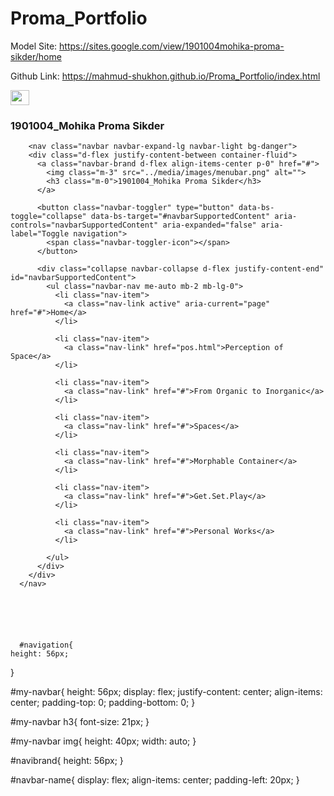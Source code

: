 # Proma_Portfolio

Model Site: https://sites.google.com/view/1901004mohika-proma-sikder/home

Github Link: https://mahmud-shukhon.github.io/Proma_Portfolio/index.html

<nav class="navbar navbar-light bg-black">
            <div id="navbar-name" class="container m-0">
              <a class="navbar-brand" href="#">
                <img src="../media/images/menubar.png" alt="" width="30" height="24">
              </a>
              <h3>1901004_Mohika Proma Sikder</h3>
            </div>
        </nav>



        <nav class="navbar navbar-expand-lg navbar-light bg-danger">
        <div class="d-flex justify-content-between container-fluid">
          <a class="navbar-brand d-flex align-items-center p-0" href="#">
            <img class="m-3" src="../media/images/menubar.png" alt="">
            <h3 class="m-0">1901004_Mohika Proma Sikder</h3>
          </a>

          <button class="navbar-toggler" type="button" data-bs-toggle="collapse" data-bs-target="#navbarSupportedContent" aria-controls="navbarSupportedContent" aria-expanded="false" aria-label="Toggle navigation">
            <span class="navbar-toggler-icon"></span>
          </button>
          
          <div class="collapse navbar-collapse d-flex justify-content-end" id="navbarSupportedContent">
            <ul class="navbar-nav me-auto mb-2 mb-lg-0">
              <li class="nav-item">
                <a class="nav-link active" aria-current="page" href="#">Home</a>
              </li>

              <li class="nav-item">
                <a class="nav-link" href="pos.html">Perception of Space</a>
              </li>
              
              <li class="nav-item">
                <a class="nav-link" href="#">From Organic to Inorganic</a>
              </li>
              
              <li class="nav-item">
                <a class="nav-link" href="#">Spaces</a>
              </li>

              <li class="nav-item">
                <a class="nav-link" href="#">Morphable Container</a>
              </li>

              <li class="nav-item">
                <a class="nav-link" href="#">Get.Set.Play</a>
              </li>
              
              <li class="nav-item">
                <a class="nav-link" href="#">Personal Works</a>
              </li>
              
            </ul>
          </div>
        </div>
      </nav>






      #navigation{
    height: 56px;
}

#my-navbar{
    height: 56px;
    display: flex;
    justify-content: center;
    align-items: center;
    padding-top: 0;
    padding-bottom: 0;
}

#my-navbar h3{
    font-size: 21px;
}

#my-navbar img{
    height: 40px;
    width: auto;
}

#navibrand{
    height: 56px;
}

#navbar-name{
    display: flex;
    align-items: center;
    padding-left: 20px;
}